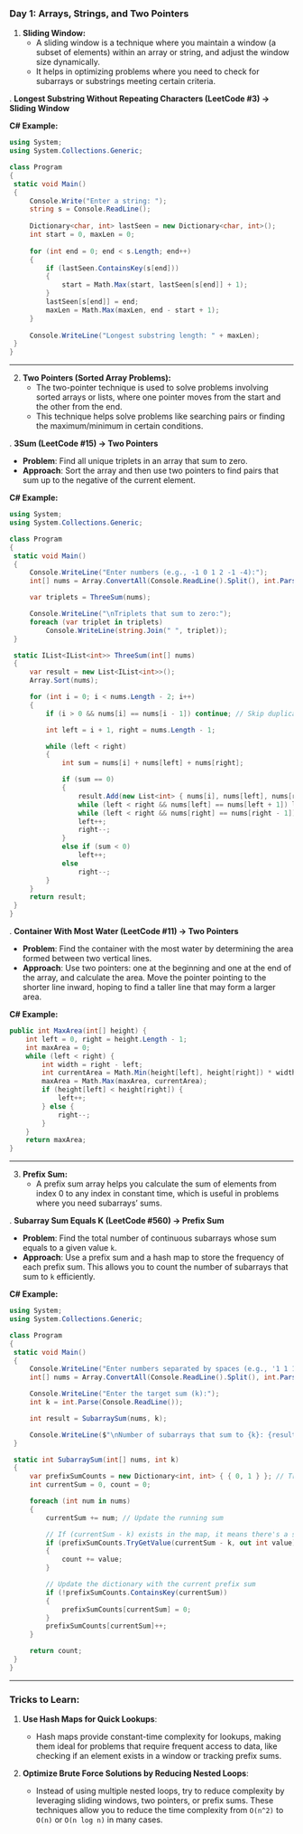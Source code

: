 ### **Day 1: Arrays, Strings, and Two Pointers**

1. **Sliding Window:**
   - A sliding window is a technique where you maintain a window (a subset of elements) within an array or string, and adjust the window size dynamically.
   - It helps in optimizing problems where you need to check for subarrays or substrings meeting certain criteria.

. **Longest Substring Without Repeating Characters (LeetCode #3) → Sliding Window**

   **C# Example:**
   ```csharp
   using System;
   using System.Collections.Generic;

   class Program
   {
    static void Main()
    {
        Console.Write("Enter a string: ");
        string s = Console.ReadLine();
        
        Dictionary<char, int> lastSeen = new Dictionary<char, int>();
        int start = 0, maxLen = 0;
        
        for (int end = 0; end < s.Length; end++)
        {
            if (lastSeen.ContainsKey(s[end]))
            {
                start = Math.Max(start, lastSeen[s[end]] + 1);
            }
            lastSeen[s[end]] = end;
            maxLen = Math.Max(maxLen, end - start + 1);
        }
        
        Console.WriteLine("Longest substring length: " + maxLen);
    }
   }
   ```
---
2. **Two Pointers (Sorted Array Problems):**
   - The two-pointer technique is used to solve problems involving sorted arrays or lists, where one pointer moves from the start and the other from the end.
   - This technique helps solve problems like searching pairs or finding the maximum/minimum in certain conditions.

. **3Sum (LeetCode #15) → Two Pointers**
   
   - **Problem**: Find all unique triplets in an array that sum to zero.
   - **Approach**: Sort the array and then use two pointers to find pairs that sum up to the negative of the current element.

   **C# Example:**
   ```csharp
   using System;
using System.Collections.Generic;

class Program
{
    static void Main()
    {
        Console.WriteLine("Enter numbers (e.g., -1 0 1 2 -1 -4):");
        int[] nums = Array.ConvertAll(Console.ReadLine().Split(), int.Parse);

        var triplets = ThreeSum(nums);

        Console.WriteLine("\nTriplets that sum to zero:");
        foreach (var triplet in triplets)
            Console.WriteLine(string.Join(" ", triplet));
    }

    static IList<IList<int>> ThreeSum(int[] nums)
    {
        var result = new List<IList<int>>();
        Array.Sort(nums);

        for (int i = 0; i < nums.Length - 2; i++)
        {
            if (i > 0 && nums[i] == nums[i - 1]) continue; // Skip duplicates

            int left = i + 1, right = nums.Length - 1;

            while (left < right)
            {
                int sum = nums[i] + nums[left] + nums[right];

                if (sum == 0)
                {
                    result.Add(new List<int> { nums[i], nums[left], nums[right] });
                    while (left < right && nums[left] == nums[left + 1]) left++; // Skip duplicates
                    while (left < right && nums[right] == nums[right - 1]) right--; // Skip duplicates
                    left++;
                    right--;
                }
                else if (sum < 0)
                    left++;
                else
                    right--;
            }
        }
        return result;
    }
}
   ```
. **Container With Most Water (LeetCode #11) → Two Pointers**
   
   - **Problem**: Find the container with the most water by determining the area formed between two vertical lines.
   - **Approach**: Use two pointers: one at the beginning and one at the end of the array, and calculate the area. Move the pointer pointing to the shorter line inward, hoping to find a taller line that may form a larger area.

   **C# Example:**
   ```csharp
   public int MaxArea(int[] height) {
       int left = 0, right = height.Length - 1;
       int maxArea = 0;
       while (left < right) {
           int width = right - left;
           int currentArea = Math.Min(height[left], height[right]) * width;
           maxArea = Math.Max(maxArea, currentArea);
           if (height[left] < height[right]) {
               left++;
           } else {
               right--;
           }
       }
       return maxArea;
   }
   ```
---
3. **Prefix Sum:**
   - A prefix sum array helps you calculate the sum of elements from index 0 to any index in constant time, which is useful in problems where you need subarrays’ sums.

. **Subarray Sum Equals K (LeetCode #560) → Prefix Sum**
   - **Problem**: Find the total number of continuous subarrays whose sum equals to a given value `k`.
   - **Approach**: Use a prefix sum and a hash map to store the frequency of each prefix sum. This allows you to count the number of subarrays that sum to `k` efficiently.

   **C# Example:**
   ```csharp
   using System;
using System.Collections.Generic;

class Program
{
    static void Main()
    {
        Console.WriteLine("Enter numbers separated by spaces (e.g., '1 1 1'):");
        int[] nums = Array.ConvertAll(Console.ReadLine().Split(), int.Parse);

        Console.WriteLine("Enter the target sum (k):");
        int k = int.Parse(Console.ReadLine());

        int result = SubarraySum(nums, k);

        Console.WriteLine($"\nNumber of subarrays that sum to {k}: {result}");//Number of that integer whose occurence calculates to a result
    }

    static int SubarraySum(int[] nums, int k)
    {
        var prefixSumCounts = new Dictionary<int, int> { { 0, 1 } }; // Tracks how many times each prefix sum occurs
        int currentSum = 0, count = 0;

        foreach (int num in nums)
        {
            currentSum += num; // Update the running sum

            // If (currentSum - k) exists in the map, it means there's a subarray summing to k
            if (prefixSumCounts.TryGetValue(currentSum - k, out int value))
            {
                count += value;
            }

            // Update the dictionary with the current prefix sum
            if (!prefixSumCounts.ContainsKey(currentSum))
            {
                prefixSumCounts[currentSum] = 0;
            }
            prefixSumCounts[currentSum]++;
        }

        return count;
    }
}
   ```

---

### **Tricks to Learn:**

1. **Use Hash Maps for Quick Lookups**:
   - Hash maps provide constant-time complexity for lookups, making them ideal for problems that require frequent access to data, like checking if an element exists in a window or tracking prefix sums.

2. **Optimize Brute Force Solutions by Reducing Nested Loops**:
   - Instead of using multiple nested loops, try to reduce complexity by leveraging sliding windows, two pointers, or prefix sums. These techniques allow you to reduce the time complexity from `O(n^2)` to `O(n)` or `O(n log n)` in many cases.
